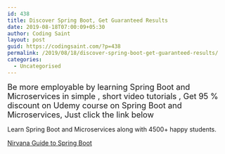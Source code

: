 ```yaml
---
id: 438
title: Discover Spring Boot, Get Guaranteed Results
date: 2019-08-18T07:00:09+05:30
author: Coding Saint
layout: post
guid: https://codingsaint.com/?p=438
permalink: /2019/08/18/discover-spring-boot-get-guaranteed-results/
categories:
  - Uncategorised
---
```

<span style="font-size: large;">Be more employable by learning Spring Boot and Microservices in simple , short video tutorials , Get 95 % discount on Udemy course on Spring Boot and Microservices, Just click the link below</span>

Learn Spring Boot and Microservices along with 4500+ happy students.

[Nirvana Guide to Spring Boot](https://www.udemy.com/course/spring-boot-and-rest-api/?couponCode=SPRING50)

&nbsp;